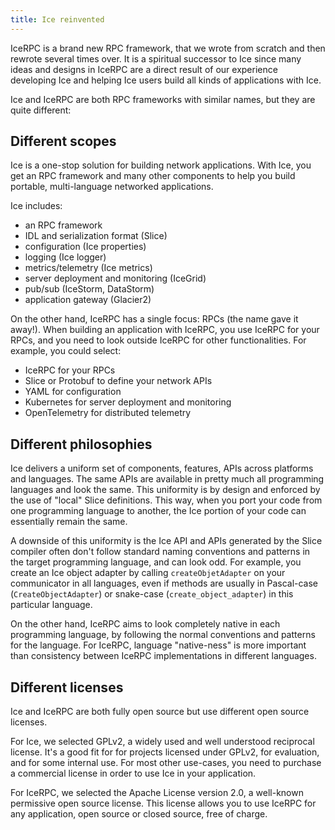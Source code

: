 ```yaml
---
title: Ice reinvented
---
```


IceRPC is a brand new RPC framework, that we wrote from scratch and then rewrote several times over. It is a spiritual
successor to Ice since many ideas and designs in IceRPC are a direct result of our experience developing Ice and helping
Ice users build all kinds of applications with Ice.

Ice and IceRPC are both RPC frameworks with similar names, but they are quite different:

## Different scopes

Ice is a one-stop solution for building network applications. With Ice, you get an RPC framework and many other
components to help you build portable, multi-language networked applications.

Ice includes:

- an RPC framework
- IDL and serialization format (Slice)
- configuration (Ice properties)
- logging (Ice logger)
- metrics/telemetry (Ice metrics)
- server deployment and monitoring (IceGrid)
- pub/sub (IceStorm, DataStorm)
- application gateway (Glacier2)

On the other hand, IceRPC has a single focus: RPCs (the name gave it away!). When building an application with IceRPC,
you use IceRPC for your RPCs, and you need to look outside IceRPC for other functionalities. For example, you could
select:

- IceRPC for your RPCs
- Slice or Protobuf to define your network APIs
- YAML for configuration
- Kubernetes for server deployment and monitoring
- OpenTelemetry for distributed telemetry

## Different philosophies

Ice delivers a uniform set of components, features, APIs across platforms and languages. The same APIs are available in
pretty much all programming languages and look the same. This uniformity is by design and enforced by the use of "local"
Slice definitions. This way, when you port your code from one programming language to another, the Ice portion of your
code can essentially remain the same.

A downside of this uniformity is the Ice API and APIs generated by the Slice compiler often don't follow standard naming
conventions and patterns in the target programming language, and can look odd. For example, you create an Ice object
adapter by calling `createObjetAdapter` on your communicator in all languages, even if methods are usually in
Pascal-case (`CreateObjectAdapter`) or snake-case (`create_object_adapter`) in this particular language.

On the other hand, IceRPC aims to look completely native in each programming language, by following the normal
conventions and patterns for the language. For IceRPC, language "native-ness" is more important than consistency between
IceRPC implementations in different languages.

## Different licenses

Ice and IceRPC are both fully open source but use different open source licenses.

For Ice, we selected GPLv2, a widely used and well understood reciprocal license. It's a good fit for for projects
licensed under GPLv2, for evaluation, and for some internal use. For most other use-cases, you need to purchase a
commercial license in order to use Ice in your application.

For IceRPC, we selected the Apache License version 2.0, a well-known permissive open source license. This license allows
you to use IceRPC for any application, open source or closed source, free of charge.
